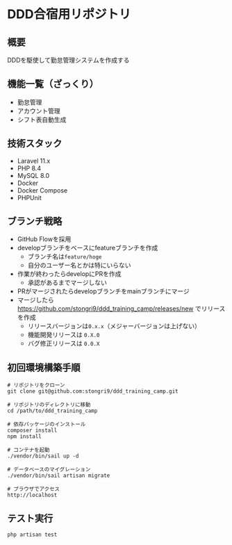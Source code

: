 # DDD合宿用リポジトリ
## 概要
DDDを駆使して勤怠管理システムを作成する

## 機能一覧（ざっくり）
- 勤怠管理
- アカウント管理
- シフト表自動生成

## 技術スタック
- Laravel 11.x
- PHP 8.4
- MySQL 8.0
- Docker
- Docker Compose
- PHPUnit

## ブランチ戦略
- GitHub Flowを採用
- developブランチをベースにfeatureブランチを作成
    - ブランチ名は`feature/hoge`
    - 自分のユーザー名とかは特にいらない
- 作業が終わったらdevelopにPRを作成
    - 承認があるまでマージしない
- PRがマージされたらdevelopブランチをmainブランチにマージ
- マージしたら https://github.com/stongri9/ddd_training_camp/releases/new でリリースを作成
    - リリースバージョンは`0.x.x`（メジャーバージョンは上げない）
    - 機能開発リリースは `0.X.0` 
    - バグ修正リリースは `0.0.X`

## 初回環境構築手順
```
# リポジトリをクローン
git clone git@github.com:stongri9/ddd_training_camp.git

# リポジトリのディレクトリに移動
cd /path/to/ddd_training_camp

# 依存パッケージのインストール
composer install 
npm install

# コンテナを起動
./vendor/bin/sail up -d

# データベースのマイグレーション
./vendor/bin/sail artisan migrate

# ブラウザでアクセス
http://localhost
```

## テスト実行
```
php artisan test
```

